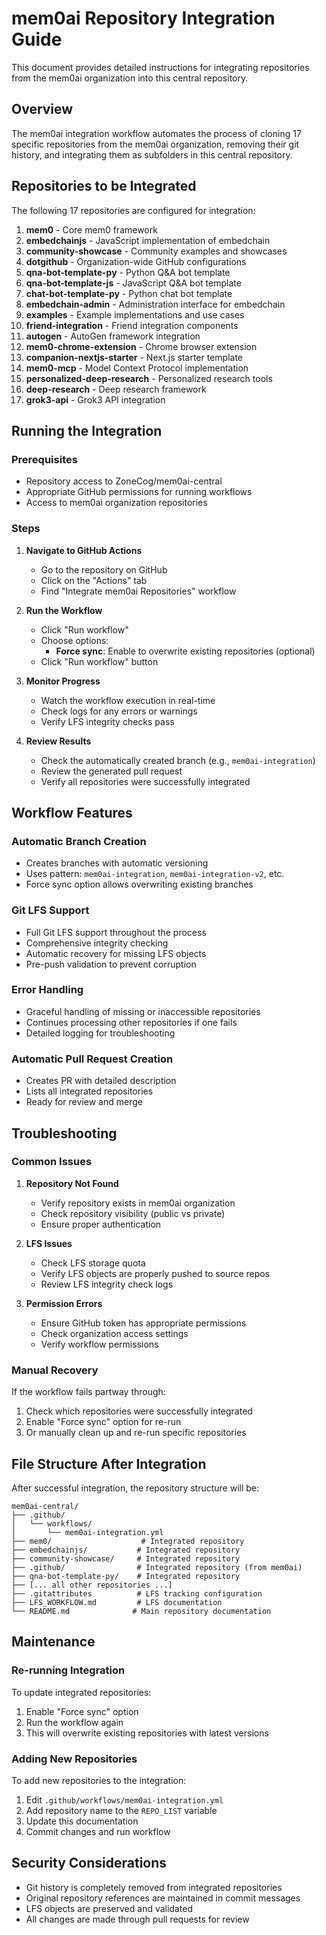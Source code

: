 # mem0ai Repository Integration Guide

This document provides detailed instructions for integrating repositories from the mem0ai organization into this central repository.

## Overview

The mem0ai integration workflow automates the process of cloning 17 specific repositories from the mem0ai organization, removing their git history, and integrating them as subfolders in this central repository.

## Repositories to be Integrated

The following 17 repositories are configured for integration:

1. **mem0** - Core mem0 framework
2. **embedchainjs** - JavaScript implementation of embedchain
3. **community-showcase** - Community examples and showcases
4. **dotgithub** - Organization-wide GitHub configurations
5. **qna-bot-template-py** - Python Q&A bot template
6. **qna-bot-template-js** - JavaScript Q&A bot template
7. **chat-bot-template-py** - Python chat bot template
8. **embedchain-admin** - Administration interface for embedchain
9. **examples** - Example implementations and use cases
10. **friend-integration** - Friend integration components
11. **autogen** - AutoGen framework integration
12. **mem0-chrome-extension** - Chrome browser extension
13. **companion-nextjs-starter** - Next.js starter template
14. **mem0-mcp** - Model Context Protocol implementation
15. **personalized-deep-research** - Personalized research tools
16. **deep-research** - Deep research framework
17. **grok3-api** - Grok3 API integration

## Running the Integration

### Prerequisites

- Repository access to ZoneCog/mem0ai-central
- Appropriate GitHub permissions for running workflows
- Access to mem0ai organization repositories

### Steps

1. **Navigate to GitHub Actions**
   - Go to the repository on GitHub
   - Click on the "Actions" tab
   - Find "Integrate mem0ai Repositories" workflow

2. **Run the Workflow**
   - Click "Run workflow"
   - Choose options:
     - **Force sync**: Enable to overwrite existing repositories (optional)
   - Click "Run workflow" button

3. **Monitor Progress**
   - Watch the workflow execution in real-time
   - Check logs for any errors or warnings
   - Verify LFS integrity checks pass

4. **Review Results**
   - Check the automatically created branch (e.g., `mem0ai-integration`)
   - Review the generated pull request
   - Verify all repositories were successfully integrated

## Workflow Features

### Automatic Branch Creation
- Creates branches with automatic versioning
- Uses pattern: `mem0ai-integration`, `mem0ai-integration-v2`, etc.
- Force sync option allows overwriting existing branches

### Git LFS Support
- Full Git LFS support throughout the process
- Comprehensive integrity checking
- Automatic recovery for missing LFS objects
- Pre-push validation to prevent corruption

### Error Handling
- Graceful handling of missing or inaccessible repositories
- Continues processing other repositories if one fails
- Detailed logging for troubleshooting

### Automatic Pull Request Creation
- Creates PR with detailed description
- Lists all integrated repositories
- Ready for review and merge

## Troubleshooting

### Common Issues

1. **Repository Not Found**
   - Verify repository exists in mem0ai organization
   - Check repository visibility (public vs private)
   - Ensure proper authentication

2. **LFS Issues**
   - Check LFS storage quota
   - Verify LFS objects are properly pushed to source repos
   - Review LFS integrity check logs

3. **Permission Errors**
   - Ensure GitHub token has appropriate permissions
   - Check organization access settings
   - Verify workflow permissions

### Manual Recovery

If the workflow fails partway through:

1. Check which repositories were successfully integrated
2. Enable "Force sync" option for re-run
3. Or manually clean up and re-run specific repositories

## File Structure After Integration

After successful integration, the repository structure will be:

```
mem0ai-central/
├── .github/
│   └── workflows/
│       └── mem0ai-integration.yml
├── mem0/                    # Integrated repository
├── embedchainjs/           # Integrated repository
├── community-showcase/     # Integrated repository
├── .github/                # Integrated repository (from mem0ai)
├── qna-bot-template-py/    # Integrated repository
├── [... all other repositories ...]
├── .gitattributes          # LFS tracking configuration
├── LFS_WORKFLOW.md         # LFS documentation
└── README.md              # Main repository documentation
```

## Maintenance

### Re-running Integration

To update integrated repositories:

1. Enable "Force sync" option
2. Run the workflow again
3. This will overwrite existing repositories with latest versions

### Adding New Repositories

To add new repositories to the integration:

1. Edit `.github/workflows/mem0ai-integration.yml`
2. Add repository name to the `REPO_LIST` variable
3. Update this documentation
4. Commit changes and run workflow

## Security Considerations

- Git history is completely removed from integrated repositories
- Original repository references are maintained in commit messages
- LFS objects are preserved and validated
- All changes are made through pull requests for review